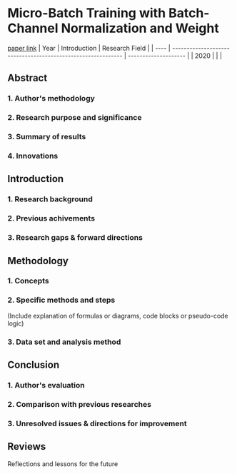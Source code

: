 # Micro-Batch Training with Batch-Channel Normalization and Weight
[paper link](https://arxiv.org/pdf/1903.10520v2.pdf)
| Year | Introduction                                                         | Research Field                 |
| ---- | ------------------------------------------------------------ | -------------------- |
| 2020 |          |           |

## Abstract
### 1. Author's methodology 

### 2. Research purpose and significance

### 3. Summary of results 

### 4. Innovations

## Introduction
### 1. Research background 

### 2. Previous achivements

### 3. Research gaps & forward directions 

## Methodology
### 1. Concepts

### 2. Specific methods and steps
(Include explanation of formulas or diagrams, code blocks or pseudo-code logic)

### 3. Data set and analysis method

## Conclusion
### 1. Author's evaluation

### 2. Comparison with previous researches

### 3. Unresolved issues & directions for improvement

## Reviews
Reflections and lessons for the future



